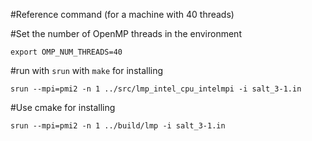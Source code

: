 #Reference command (for a machine with 40 threads)

#Set the number of OpenMP threads in the environment
```
export OMP_NUM_THREADS=40
```

#run with `srun` with `make` for installing
```
srun --mpi=pmi2 -n 1 ../src/lmp_intel_cpu_intelmpi -i salt_3-1.in
```

#Use cmake for installing
```
srun --mpi=pmi2 -n 1 ../build/lmp -i salt_3-1.in
```

